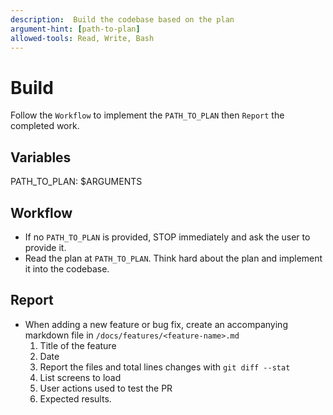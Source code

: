 ```yaml
---
description:  Build the codebase based on the plan
argument-hint: [path-to-plan]
allowed-tools: Read, Write, Bash
---
```


# Build

Follow the `Workflow` to implement the `PATH_TO_PLAN` then `Report` the completed work.

## Variables

PATH_TO_PLAN: $ARGUMENTS

## Workflow

- If no `PATH_TO_PLAN` is provided, STOP immediately and ask the user to provide it.
- Read the plan at `PATH_TO_PLAN`. Think hard about the plan and implement it into the codebase. 

## Report 

- When adding a new feature or bug fix, create an accompanying markdown file in `/docs/features/<feature-name>.md`
    1. Title of the feature
    2. Date
    3. Report the files and total lines changes with `git diff --stat`
    4. List screens to load
    5. User actions used to test the PR
    6. Expected results.
 
